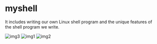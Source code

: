 # myshell

It includes writing our own Linux shell program and the unique features of the shell program we write.


![img3](https://github.com/mervebalcii/myshell/assets/77460192/5a23b945-5532-4f19-be24-d9320f78feec)
![img1](https://github.com/mervebalcii/myshell/assets/77460192/df8e71ac-49da-4c3d-9c53-8973516f6800)
![img2](https://github.com/mervebalcii/myshell/assets/77460192/4c1690e1-4bab-4f21-8cf4-6a3b6fb7a7e2)
